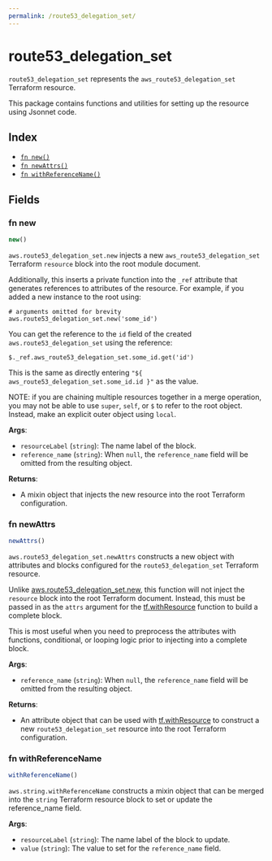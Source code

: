 ```yaml
---
permalink: /route53_delegation_set/
---
```


# route53_delegation_set

`route53_delegation_set` represents the `aws_route53_delegation_set` Terraform resource.



This package contains functions and utilities for setting up the resource using Jsonnet code.


## Index

* [`fn new()`](#fn-new)
* [`fn newAttrs()`](#fn-newattrs)
* [`fn withReferenceName()`](#fn-withreferencename)

## Fields

### fn new

```ts
new()
```


`aws.route53_delegation_set.new` injects a new `aws_route53_delegation_set` Terraform `resource`
block into the root module document.

Additionally, this inserts a private function into the `_ref` attribute that generates references to attributes of the
resource. For example, if you added a new instance to the root using:

    # arguments omitted for brevity
    aws.route53_delegation_set.new('some_id')

You can get the reference to the `id` field of the created `aws.route53_delegation_set` using the reference:

    $._ref.aws_route53_delegation_set.some_id.get('id')

This is the same as directly entering `"${ aws_route53_delegation_set.some_id.id }"` as the value.

NOTE: if you are chaining multiple resources together in a merge operation, you may not be able to use `super`, `self`,
or `$` to refer to the root object. Instead, make an explicit outer object using `local`.

**Args**:
  - `resourceLabel` (`string`): The name label of the block.
  - `reference_name` (`string`):  When `null`, the `reference_name` field will be omitted from the resulting object.

**Returns**:
- A mixin object that injects the new resource into the root Terraform configuration.


### fn newAttrs

```ts
newAttrs()
```


`aws.route53_delegation_set.newAttrs` constructs a new object with attributes and blocks configured for the `route53_delegation_set`
Terraform resource.

Unlike [aws.route53_delegation_set.new](#fn-route53_delegation_setnew), this function will not inject the `resource`
block into the root Terraform document. Instead, this must be passed in as the `attrs` argument for the
[tf.withResource](https://github.com/tf-libsonnet/core/tree/main/docs#fn-withresource) function to build a complete block.

This is most useful when you need to preprocess the attributes with functions, conditional, or looping logic prior to
injecting into a complete block.

**Args**:
  - `reference_name` (`string`):  When `null`, the `reference_name` field will be omitted from the resulting object.

**Returns**:
  - An attribute object that can be used with [tf.withResource](https://github.com/tf-libsonnet/core/tree/main/docs#fn-withresource) to construct a new `route53_delegation_set` resource into the root Terraform configuration.


### fn withReferenceName

```ts
withReferenceName()
```

`aws.string.withReferenceName` constructs a mixin object that can be merged into the `string`
Terraform resource block to set or update the reference_name field.



**Args**:
  - `resourceLabel` (`string`): The name label of the block to update.
  - `value` (`string`): The value to set for the `reference_name` field.
